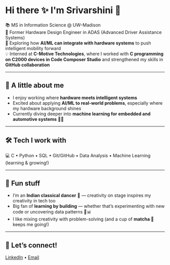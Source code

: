 # Hi there ✨ I'm Srivarshini 🌸  

📚 MS in Information Science @ UW–Madison  
🔧 Former Hardware Design Engineer in ADAS (Advanced Driver Assistance Systems)  
🤖 Exploring how **AI/ML can integrate with hardware systems** to push intelligent mobility forward  
💡 Interned at **C-Motive Technologies**, where I worked with **C programming on C2000 devices in Code Composer Studio** and strengthened my skills in **GitHub collaboration**  

---

## 🌷 A little about me  
- I enjoy working where **hardware meets intelligent systems**  
- Excited about applying **AI/ML to real-world problems**, especially where my hardware background shines  
- Currently diving deeper into **machine learning for embedded and automotive systems** 🚙✨  

---

## 🛠️ Tech I work with  
💻 C • Python • SQL • Git/GitHub • Data Analysis • Machine Learning (learning & growing!)  

---

## 🎀 Fun stuff  
- I’m an **Indian classical dancer** 💃 — creativity on stage inspires my creativity in tech too  
- Big fan of **learning by building** — whether that’s experimenting with new code or uncovering data patterns 🌸📊  
- I like mixing creativity with problem-solving (and a cup of **matcha 🍵** keeps me going!)  

---

## 💌 Let’s connect!  
[LinkedIn](https://www.linkedin.com/in/srivarshiniak/) • [Email](mailto:aksrivarshini.2k@gmail.com) 
